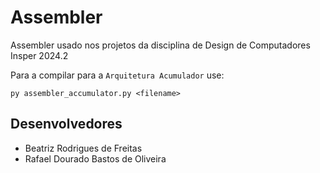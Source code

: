 # Assembler

Assembler usado nos projetos da disciplina de Design de Computadores Insper 2024.2

Para a compilar para a `Arquitetura Acumulador` use:
```
py assembler_accumulator.py <filename>
```

## Desenvolvedores

- Beatriz Rodrigues de Freitas
- Rafael Dourado Bastos de Oliveira